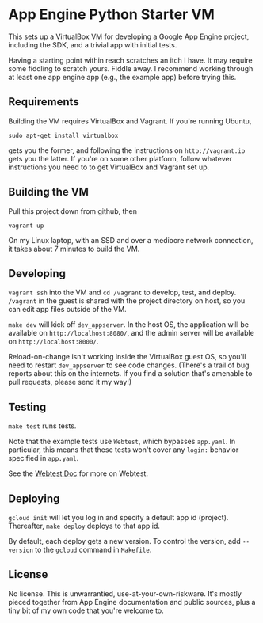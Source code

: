 # App Engine Python Starter VM

This sets up a VirtualBox VM for developing a Google App Engine project, including the SDK, and a trivial app with initial tests.

Having a starting point within reach scratches an itch I have. It may require some fiddling to scratch yours. Fiddle away. I recommend working through at least one app engine app (e.g., the example app) before trying this.

## Requirements

Building the VM requires VirtualBox and Vagrant. If you're running Ubuntu,

    sudo apt-get install virtualbox

gets you the former, and following the instructions on `http://vagrant.io` gets you the latter. If you're on some other platform, follow whatever instructions you need to to get VirtualBox and Vagrant set up.

## Building the VM

Pull this project down from github, then

    vagrant up

On my Linux laptop, with an SSD and over a mediocre network connection, it takes about 7 minutes to build the VM.

## Developing

`vagrant ssh` into the VM and `cd /vagrant` to develop, test, and deploy. `/vagrant` in the guest is shared with the project directory on host, so you can edit app files outside of the VM.

`make dev` will kick off `dev_appserver`. In the host OS, the application will be available on `http://localhost:8080/`, and the admin server will be available on `http://localhost:8000/`.

Reload-on-change isn't working inside the VirtualBox guest OS, so you'll need to restart `dev_appserver` to see code changes. (There's a trail of bug reports about this on the internets. If you find a solution that's amenable to pull requests, please send it my way!)

## Testing

`make test` runs tests.

Note that the example tests use `Webtest`, which bypasses `app.yaml`. In particular, this means that these tests won't cover any `login:` behavior specified in `app.yaml`.

See the [Webtest Doc](http://webtest.pythonpaste.org/en/latest/api.html#module-webtest) for more on Webtest.

## Deploying

`gcloud init` will let you log in and specify a default app id (project). Thereafter, `make deploy` deploys to that app id.

By default, each deploy gets a new version. To control the version, add `--version` to the `gcloud` command in `Makefile`.  

## License

No license. This is unwarrantied, use-at-your-own-riskware. It's mostly pieced together from App Engine documentation and public sources, plus a tiny bit of my own code that you're welcome to.

